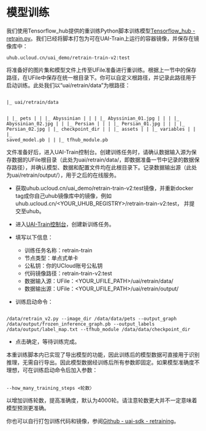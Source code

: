 
# 模型训练
我们使用Tensorflow\_hub提供的重训练Python脚本训练模型[Tensorflow_hub - retrain.py](https://github.com/tensorflow/hub/blob/master/examples/image_retraining/retrain.py)。我们已经将脚本打包为可在UAI-Train上运行的容器镜像，并保存在镜像库中：

	uhub.ucloud.cn/uai_demo/retrain-train-v2:test

将准备好的图片集和模型文件上传至UFile准备进行重训练。根据上一节中的保存路径，在UFile中保存在统一根目录下。你可以自定义根路径，并记录此路径用于启动训练。此处我们以“uai/retrain/data”为根路径：

<code>
|_ uai/retrain/data

|  |_ pets
|  |  |_ Abyssinian
|  |  |  |_ Abyssinian_01.jpg
|  |  |  |_ Abyssinian_02.jpg
|  |  |_ Persian
|  |  |  |_ Persian_01.jpg
|  |  |  |_ Persian_02.jpg
|  |_ checkpoint_dir
|  |  |_ assets
|  |  |_ variables
|  |  |_ saved_model.pb
|  |  |_ tfhub_module.pb
</code>

文件准备好后，进入UAI-Train控制台。创建训练任务时，请确认数据输入源为保存数据的UFile根目录（此处为uai/retrain/data/，即数据准备一节中记录的数据保存路径），并确认模型、数据和配置文件均在此根目录下。记录数据输出源（此处为uai/retrain/output/），用于之后的在线服务。

  - 获取uhub.ucloud.cn/uai_demo/retrain-train-v2:test镜像，并重新docker tag成你自己uhub镜像库中的镜像，例如uhub.ucloud.cn/<YOUR\_UHUB\_REGISTRY>/retrain-train-v2:test， 并提交至uhub。
  - 进入[UAI-Train控制台](https://console.ucloud.cn/uaitrain/manage)，创建新训练任务。

  - 填写以下信息：
    *   训练任务名称：retrain-train
    *   节点类型：单点式单卡
    *   公私钥：你的UCloud账号公私钥
    *   代码镜像路径：retrain-train-v2:test
    *   数据输入源：UFile：<YOUR\_UFILE\_PATH>/uai/retrain/data/
    *   数据输出源：UFile：<YOUR\_UFILE\_PATH>/uai/retrain/output/

  - 训练启动命令：

<code>
/data/retrain_v2.py --image_dir /data/data/pets --output_graph /data/output/frozen_inference_graph.pb --output_labels /data/output/label_map.txt --tfhub_module /data/data/checkpoint_dir
</code>

  - 点击确定，等待训练完成。

本重训练脚本内已实现了导出模型的功能，因此训练后的模型数据可直接用于识别推理，无需自行导出。因此模型数据经训练后所有参数即固定。如果模型准确度不理想，可在训练启动命令后加入参数：

<code>
--how_many_training_steps <轮数〉
</code>

以增加训练轮数，提高准确度，默认为4000轮。请注意轮数更大并不一定意味着模型预测更准确。

你也可以自行打包训练代码和镜像，参阅[Github - uai-sdk - retraining](https://github.com/ucloud/uai-sdk/tree/master/examples/tensorflow/train/retrain)。

